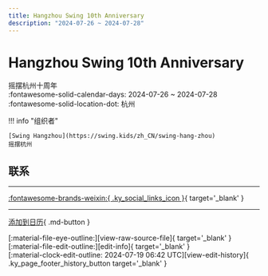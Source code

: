 ```yaml
---
title: Hangzhou Swing 10th Anniversary
description: "2024-07-26 ~ 2024-07-28"
---
```


# Hangzhou Swing 10th Anniversary 

摇摆杭州十周年  
:fontawesome-solid-calendar-days: 2024-07-26 ~ 2024-07-28  
:fontawesome-solid-location-dot: 杭州  

!!! info "组织者"

    [Swing Hangzhou](https://swing.kids/zh_CN/swing-hang-zhou)  
    摇摆杭州  

## 联系


---

 [:fontawesome-brands-weixin:{ .ky_social_links_icon }](https://mp.weixin.qq.com/s/e61xW6PDSzyxCRMQNHKkjg){ target='_blank' }

---

[添加到日历](https://swing.news/ics/zh-Hans/2024/zh_CN/hangzhou-swing-10th-anniversary-2024.ics){ .md-button }

<div class="ky_page_footer" markdown>
<div class="ky_page_footer_trailing" markdown="span">
[:material-file-eye-outline:][view-raw-source-file]{ target='_blank' }
[:material-file-edit-outline:][edit-info]{ target='_blank' }
</div>
<div class="ky_page_footer_leading" markdown="span">
[:material-clock-edit-outline: 2024-07-19 06:42 UTC][view-edit-history]{ .ky_page_footer_history_button target='_blank' }
</div>
</div>

[view-raw-source-file]: https://github.com/swingdance/events/blob/main/2024/zh_CN/hangzhou-swing-10th-anniversary-2024.json "查看原始源文件"
[edit-info]: https://github.com/swingdance/events/issues/new?assignees=&labels=update+event&projects=&template=03-update_entity.yml&title=%5B2024%2Fzh_CN%5D%20Hangzhou%20Swing%2010th%20Anniversary&region=zh_CN&year=2024&id=hangzhou-swing-10th-anniversary-2024&name=Hangzhou%20Swing%2010th%20Anniversary&org_id=swing-hang-zhou "编辑信息"

[view-edit-history]: https://github.com/swingdance/events/commits/main/2024/zh_CN/hangzhou-swing-10th-anniversary-2024.json "查看编辑历史"
